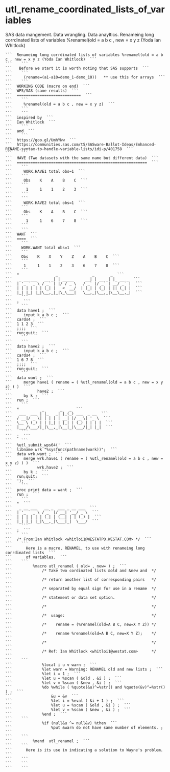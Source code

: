 # utl_rename_coordinated_lists_of_variables
SAS data mangement. Data wrangling. Data anayltics. Renameing long corrdinated lists of variables %renamel(old = a b c , new = x y z (Yoda Ian Whitlock)

    ```  Renameing long corrdinated lists of variables %renamel(old = a b c , new = x y z (Yoda Ian Whitlock)  ```
    ```    ```
    ```   Before we start it is worth noting that SAS supports  ```
    ```    ```
    ```     (rename=(a1-a10=demo_1-demo_10))   ** use this for arrays  ```
    ```    ```
    ```  WORKING CODE (macro on end)  ```
    ```  WPS/SAS (same results)  ```
    ```  ============================  ```
    ```    ```
    ```     %renamel(old = a b c , new = x y z)  ```
    ```    ```
    ```    ```
    ```  inspired by  ```
    ```  Ian Whitlock  ```
    ```    ```
    ```  and  ```
    ```    ```
    ```  https://goo.gl/UmhYNw  ```
    ```  https://communities.sas.com/t5/SASware-Ballot-Ideas/Enhanced-RENAME-syntax-to-handle-variable-lists/idi-p/401758  ```
    ```    ```
    ```  HAVE (Two datasets with the same name but different data)  ```
    ```  =========================================================  ```
    ```    ```
    ```     WORK.HAVE1 total obs=1  ```
    ```    ```
    ```     Obs    K    A    B    C  ```
    ```    ```
    ```      1     1    1    2    3  ```
    ```    ```
    ```    ```
    ```     WORK.HAVE2 total obs=1  ```
    ```    ```
    ```     Obs    K    A    B    C  ```
    ```    ```
    ```      1     1    6    7    8  ```
    ```    ```
    ```    ```
    ```  WANT  ```
    ```  ====  ```
    ```    ```
    ```    WORK.WANT total obs=1  ```
    ```    ```
    ```    Obs    K    X    Y    Z    A    B    C  ```
    ```    ```
    ```     1     1    1    2    3    6    7    8  ```
    ```    ```
    ```  *                _               _       _  ```
    ```   _ __ ___   __ _| | _____     __| | __ _| |_ __ _  ```
    ```  | '_ ` _ \ / _` | |/ / _ \   / _` |/ _` | __/ _` |  ```
    ```  | | | | | | (_| |   <  __/  | (_| | (_| | || (_| |  ```
    ```  |_| |_| |_|\__,_|_|\_\___|   \__,_|\__,_|\__\__,_|  ```
    ```    ```
    ```  ;  ```
    ```    ```
    ```  data have1 ;  ```
    ```     input k a b c ;  ```
    ```  cards4 ;  ```
    ```  1 1 2 3  ```
    ```  ;;;;  ```
    ```  run;quit;  ```
    ```    ```
    ```    ```
    ```  data have2 ;  ```
    ```     input k a b c ;  ```
    ```  cards4 ;  ```
    ```  1 6 7 8  ```
    ```  ;;;;  ```
    ```  run;quit;  ```
    ```    ```
    ```  data want ;  ```
    ```     merge have1 ( rename = ( %utl_renamel(old = a b c , new = x y z) ) )  ```
    ```           have2 ;  ```
    ```     by k ;  ```
    ```  run ;  ```
    ```    ```
    ```  *          _       _   _  ```
    ```   ___  ___ | |_   _| |_(_) ___  _ __  ```
    ```  / __|/ _ \| | | | | __| |/ _ \| '_ \  ```
    ```  \__ \ (_) | | |_| | |_| | (_) | | | |  ```
    ```  |___/\___/|_|\__,_|\__|_|\___/|_| |_|  ```
    ```    ```
    ```  ;  ```
    ```    ```
    ```  %utl_submit_wps64('  ```
    ```  libname wrk "%sysfunc(pathname(work))";  ```
    ```  data wrk.want ;  ```
    ```     merge wrk.have1 ( rename = ( %utl_renamel(old = a b c , new = x y z) ) )  ```
    ```           wrk.have2 ;  ```
    ```     by k ;  ```
    ```  run;quit;  ```
    ```  ');  ```
    ```    ```
    ```  proc print data = want ;  ```
    ```  run ;  ```
    ```    ```
    ```  *  ```
    ```   _ __ ___   __ _  ___ _ __ ___  ```
    ```  | '_ ` _ \ / _` |/ __| '__/ _ \  ```
    ```  | | | | | | (_| | (__| | | (_) |  ```
    ```  |_| |_| |_|\__,_|\___|_|  \___/  ```
    ```    ```
    ```  ;  ```
    ```    ```
    ```  /* From:Ian Whitlock <whitloi1@WESTATPO.WESTAT.COM> */  ```
    ```    ```
    ```      Here is a macro, RENAMEL, to use with renameing long corrdinated lists  ```
    ```      of variables.  ```
    ```    ```
    ```         %macro utl_renamel ( old= , new= ) ;  ```
    ```             /* Take two cordinated lists &old and &new and  */  ```
    ```             /* return another list of corresponding pairs   */  ```
    ```             /* separated by equal sign for use in a rename  */  ```
    ```             /* statement or data set option.                */  ```
    ```             /*                                              */  ```
    ```             /*  usage:                                      */  ```
    ```             /*    rename = (%renamel(old=A B C, new=X Y Z)) */  ```
    ```             /*    rename %renamel(old=A B C, new=X Y Z);    */  ```
    ```             /*                                              */  ```
    ```             /* Ref: Ian Whitlock <whitloi1@westat.com>      */  ```
    ```    ```
    ```             %local i u v warn ;  ```
    ```             %let warn = Warning: RENAMEL old and new lists ;  ```
    ```             %let i = 1 ;  ```
    ```             %let u = %scan ( &old , &i ) ;  ```
    ```             %let v = %scan ( &new , &i ) ;  ```
    ```             %do %while ( %quote(&u)^=%str() and %quote(&v)^=%str() ) ;  ```
    ```                 &u = &v  ```
    ```                 %let i = %eval ( &i + 1 ) ;  ```
    ```                 %let u = %scan ( &old , &i ) ;  ```
    ```                 %let v = %scan ( &new , &i ) ;  ```
    ```             %end ;  ```
    ```    ```
    ```             %if (null&u ^= null&v) %then  ```
    ```                 %put &warn do not have same number of elements. ;  ```
    ```    ```
    ```         %mend  utl_renamel ;  ```
    ```    ```
    ```      Here is its use in indicating a solution to Wayne's problem.  ```
    ```    ```
    ```    ```
    ```    ```
